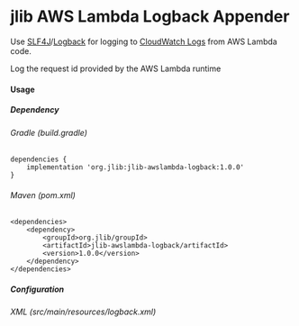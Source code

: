 # jlib AWS Lambda Logback Appender

Use [SLF4J](https://www.slf4j.org/)/[Logback](https://logback.qos.ch/) for logging to [CloudWatch Logs](https://docs.aws.amazon.com/AmazonCloudWatch/latest/logs/WhatIsCloudWatchLogs.html) from AWS Lambda code.

Log the request id provided by the AWS Lambda runtime 

#### Usage
##### Dependency
###### Gradle (build.gradle)
    dependencies {
        implementation 'org.jlib:jlib-awslambda-logback:1.0.0'
    }
    
###### Maven (pom.xml)
    <dependencies>
        <dependency>
            <groupId>org.jlib/groupId>
            <artifactId>jlib-awslambda-logback/artifactId>
            <version>1.0.0</version>
        </dependency>
    </dependencies>

##### Configuration
###### XML (src/main/resources/logback.xml)
